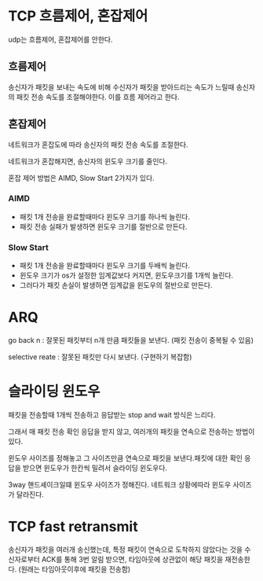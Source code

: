 # TCP 흐름제어, 혼잡제어

udp는 흐름제어, 혼잡제어를 안한다.

## 흐름제어

송신자가 패킷을 보내는 속도에 비해 수신자가 패킷을 받아드리는 속도가 느릴때 송신자의 패킷 전송 속도를 조절해야한다. 이를 흐름 제어라고 한다.

## 혼잡제어

네트워크가 혼잡도에 따라 송신자의 패킷 전송 속도를 조절한다.

네트워크가 혼잡해지면, 송신자의 윈도우 크기를 줄인다.

혼잡 제어 방법은 AIMD, Slow Start 2가지가 있다. 

### AIMD

- 패킷 1개 전송을 완료할때마다 윈도우 크기를 하나씩 늘린다.
- 패킷 전송 실패가 발생하면 윈도우 크기를 절반으로 만든다.

### Slow Start

- 패킷 1개 전송을 완료할때마다 윈도우 크기를 두배씩 늘린다.
- 윈도우 크기가 os가 설정한 임계값보다 커지면, 윈도우크기를 1개씩 늘린다.
- 그러다가 패킷 손실이 발생하면 임계값을 윈도우의 절반으로 만든다.

# ARQ

go back n : 잘못된 패킷부터 n개 만큼 패킷들을 보낸다. (패킷 전송이 중복될 수 있음)

selective reate : 잘못된 패킷만 다시 보낸다. (구현하기 복잡함)

# 슬라이딩 윈도우

패킷을 전송할때 1개씩 전송하고 응답받는 stop and wait 방식은 느리다.

그래서 매 패킷 전송 확인 응답을 받지 않고, 여러개의 패킷을 연속으로 전송하는 방법이 있다.

윈도우 사이즈를 정해놓고 그 사이즈만큼 연속으로 패킷을 보낸다.패킷에 대한 확인 응답을 받으면 윈도우가 한칸씩 밀려서 슬라이딩 윈도우다.

3way 핸드셰이크일떄 윈도우 사이즈가 정해진다. 네트워크 상황에따라 윈도우 사이즈가 달라진다.

# TCP fast retransmit

송신자가 패킷을 여러개 송신했는데, 특정 패킷이 연속으로 도착하지 않았다는 것을 수신자로부터 ACK를 통해 3번 알림 받으면, 타임아웃에 상관없이 해당 패킷을 재전송한다. (원래는 타임아웃이후에 패킷을 전송함)